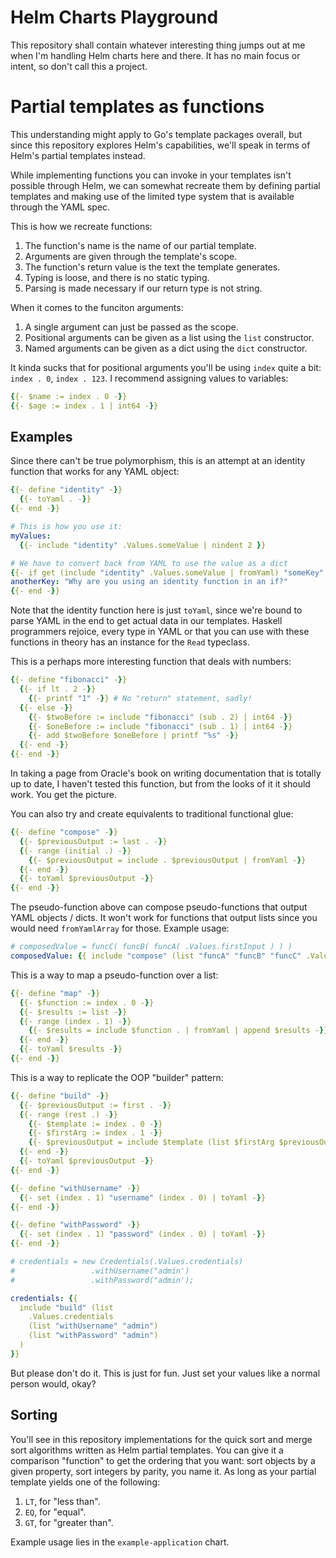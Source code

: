 # Helm Charts Playground

This repository shall contain whatever interesting thing jumps out at me when
I'm handling Helm charts here and there. It has no main focus or intent, so
don't call this a project.

# Partial templates as functions

This understanding might apply to Go's template packages overall, but since this
repository explores Helm's capabilities, we'll speak in terms of Helm's partial
templates instead.

While implementing functions you can invoke in your templates isn't possible
through Helm, we can somewhat recreate them by defining partial templates and
making use of the limited type system that is available through the YAML spec.

This is how we recreate functions:

1. The function's name is the name of our partial template.
2. Arguments are given through the template's scope.
3. The function's return value is the text the template generates.
4. Typing is loose, and there is no static typing.
5. Parsing is made necessary if our return type is not string. 

When it comes to the funciton arguments:

1. A single argument can just be passed as the scope.
2. Positional arguments can be given as a list using the `list` constructor.
3. Named arguments can be given as a dict using the `dict` constructor.

It kinda sucks that for positional arguments you'll be using `index` quite a
bit: `index . 0`, `index . 123`. I recommend assigning values to variables:

```yaml
{{- $name := index . 0 -}}
{{- $age := index . 1 | int64 -}}
```

## Examples

Since there can't be true polymorphism, this is an attempt at an identity
function that works for any YAML object:

```yaml
{{- define "identity" -}}
  {{- toYaml . -}}
{{- end -}}

# This is how you use it:
myValues:
  {{- include "identity" .Values.someValue | nindent 2 }}

# We have to convert back from YAML to use the value as a dict
{{- if get (include "identity" .Values.someValue | fromYaml) "someKey" | eq "someString" -}}
anotherKey: "Why are you using an identity function in an if?"
{{- end -}}
```

Note that the identity function here is just `toYaml`, since we're bound to
parse YAML in the end to get actual data in our templates. Haskell programmers
rejoice, every type in YAML or that you can use with these functions in theory
has an instance for the `Read` typeclass.

This is a perhaps more interesting function that deals with numbers:

```yaml
{{- define "fibonacci" -}}
  {{- if lt . 2 -}}
    {{- printf "1" -}} # No "return" statement, sadly!
  {{- else -}}
    {{- $twoBefore := include "fibonacci" (sub . 2) | int64 -}}
    {{- $oneBefore := include "fibonacci" (sub . 1) | int64 -}}
    {{- add $twoBefore $oneBefore | printf "%s" -}}
  {{- end -}}
{{- end -}}
```

In taking a page from Oracle's book on writing documentation that is totally up
to date, I haven't tested this function, but from the looks of it it should
work. You get the picture.

You can also try and create equivalents to traditional functional glue:

```yaml
{{- define "compose" -}}
  {{- $previousOutput := last . -}}
  {{- range (initial .) -}}
    {{- $previousOutput = include . $previousOutput | fromYaml -}}
  {{- end -}}
  {{- toYaml $previousOutput -}}
{{- end -}}
```

The pseudo-function above can compose pseudo-functions that output YAML objects
/ dicts. It won't work for functions that output lists since you would need
`fromYamlArray` for those. Example usage:

```yaml
# composedValue = funcC( funcB( funcA( .Values.firstInput ) ) )
composedValue: {{ include "compose" (list "funcA" "funcB" "funcC" .Values.firstInput }}
```

This is a way to map a pseudo-function over a list:

```yaml
{{- define "map" -}}
  {{- $function := index . 0 -}}
  {{- $results := list -}}
  {{- range (index . 1) -}}
    {{- $results = include $function . | fromYaml | append $results -}}
  {{- end -}}
  {{- toYaml $results -}}
{{- end -}}
```

This is a way to replicate the OOP "builder" pattern:

```yaml
{{- define "build" -}}
  {{- $previousOutput := first . -}}
  {{- range (rest .) -}}
    {{- $template := index . 0 -}}
    {{- $firstArg := index . 1 -}}
    {{- $previousOutput = include $template (list $firstArg $previousOutput) | fromYaml -}}
  {{- end -}}
  {{- toYaml $previousOutput -}}
{{- end -}}

{{- define "withUsername" -}}
  {{- set (index . 1) "username" (index . 0) | toYaml -}}
{{- end -}}

{{- define "withPassword" -}}
  {{- set (index . 1) "password" (index . 0) | toYaml -}}
{{- end -}}

# credentials = new Credentials(.Values.credentials)
#                 .withUsername("admin')
#                 .withPassword("admin');

credentials: {{
  include "build" (list
    .Values.credentials
    (list "withUsername" "admin")
    (list "withPassword" "admin")
  )
}}
```

But please don't do it. This is just for fun. Just set your values like a
normal person would, okay?

## Sorting

You'll see in this repository implementations for the quick sort and merge sort
algorithms written as Helm partial templates. You can give it a comparison
"function" to get the ordering that you want: sort objects by a given property,
sort integers by parity, you name it. As long as your partial template yields
one of the following:

1. `LT`, for "less than".
2. `EQ`, for "equal".
3. `GT`, for "greater than".

Example usage lies in the `example-application` chart.
